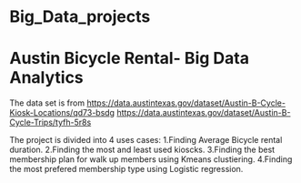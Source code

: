 # Big_Data_projects
# Austin Bicycle Rental- Big Data Analytics
The data set is from https://data.austintexas.gov/dataset/Austin-B-Cycle-Kiosk-Locations/qd73-bsdg https://data.austintexas.gov/dataset/Austin-B-Cycle-Trips/tyfh-5r8s

The project is divided into 4 uses cases: 1.Finding Average Bicycle rental duration. 2.Finding the most and least used kioscks. 3.Finding the best membership plan for walk up members using Kmeans clustiering. 4.Finding the most prefered membership type using Logistic regression.
